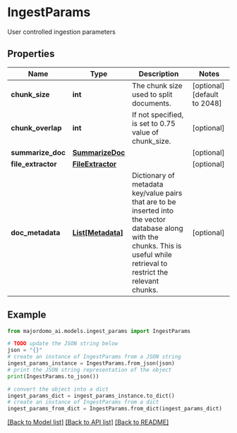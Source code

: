 # IngestParams

User controlled ingestion parameters

## Properties

Name | Type | Description | Notes
------------ | ------------- | ------------- | -------------
**chunk_size** | **int** | The chunk size used to split documents. | [optional] [default to 2048]
**chunk_overlap** | **int** | If not specified, is set to 0.75 value of chunk_size. | [optional] 
**summarize_doc** | [**SummarizeDoc**](SummarizeDoc.md) |  | [optional] 
**file_extractor** | [**FileExtractor**](FileExtractor.md) |  | [optional] 
**doc_metadata** | [**List[Metadata]**](Metadata.md) | Dictionary of metadata key/value pairs that are to be inserted into the  vector database along with the chunks. This is useful while retrieval to  restrict the relevant chunks.  | [optional] 

## Example

```python
from majordomo_ai.models.ingest_params import IngestParams

# TODO update the JSON string below
json = "{}"
# create an instance of IngestParams from a JSON string
ingest_params_instance = IngestParams.from_json(json)
# print the JSON string representation of the object
print(IngestParams.to_json())

# convert the object into a dict
ingest_params_dict = ingest_params_instance.to_dict()
# create an instance of IngestParams from a dict
ingest_params_from_dict = IngestParams.from_dict(ingest_params_dict)
```
[[Back to Model list]](../README.md#documentation-for-models) [[Back to API list]](../README.md#documentation-for-api-endpoints) [[Back to README]](../README.md)


